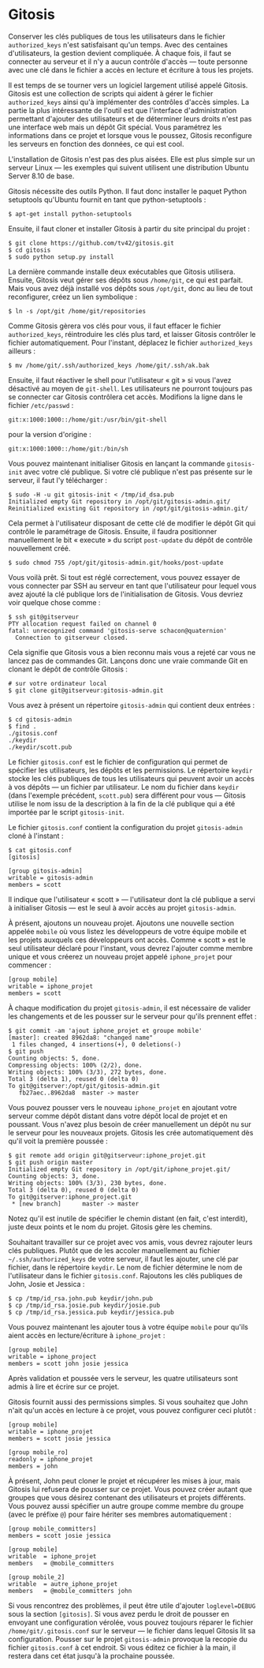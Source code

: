 # Gitosis

Conserver les clés publiques de tous les utilisateurs dans le fichier `authorized_keys` n'est satisfaisant qu'un temps.
Avec des centaines d'utilisateurs, la gestion devient compliquée.
À chaque fois, il faut se connecter au serveur et il n'y a aucun contrôle d'accès — toute personne avec une clé dans le fichier a accès en lecture et écriture à tous les projets.

Il est temps de se tourner vers un logiciel largement utilisé appelé Gitosis.
Gitosis est une collection de scripts qui aident à gérer le fichier `authorized_keys` ainsi qu'à implémenter des contrôles d'accès simples.
La partie la plus intéressante de l'outil est que l'interface d'administration permettant d'ajouter des utilisateurs et de déterminer leurs droits n'est pas une interface web mais un dépôt Git spécial.
Vous paramétrez les informations dans ce projet et lorsque vous le poussez, Gitosis reconfigure les serveurs en fonction des données, ce qui est cool.

L'installation de Gitosis n'est pas des plus aisées.
Elle est plus simple sur un serveur Linux — les exemples qui suivent utilisent une distribution Ubuntu Server 8.10 de base.

Gitosis nécessite des outils Python.
Il faut donc installer le paquet Python setuptools qu'Ubuntu fournit en tant que python-setuptools :

	$ apt-get install python-setuptools

Ensuite, il faut cloner et installer Gitosis à partir du site principal du projet :

	$ git clone https://github.com/tv42/gitosis.git
	$ cd gitosis
	$ sudo python setup.py install

La dernière commande installe deux exécutables que Gitosis utilisera.
Ensuite, Gitosis veut gérer ses dépôts sous `/home/git`, ce qui est parfait.
Mais vous avez déjà installé vos dépôts sous `/opt/git`, donc au lieu de tout reconfigurer, créez un lien symbolique :

	$ ln -s /opt/git /home/git/repositories

Comme Gitosis gèrera vos clés pour vous, il faut effacer le fichier `authorized_keys`, réintroduire les clés plus tard, et laisser Gitosis contrôler le fichier automatiquement.
Pour l'instant, déplacez le fichier `authorized_keys` ailleurs :

	$ mv /home/git/.ssh/authorized_keys /home/git/.ssh/ak.bak

Ensuite, il faut réactiver le shell pour l'utilisateur « git » si vous l'avez désactivé au moyen de `git-shell`.
Les utilisateurs ne pourront toujours pas se connecter car Gitosis contrôlera cet accès.
Modifions la ligne dans le fichier `/etc/passwd` :

	git:x:1000:1000::/home/git:/usr/bin/git-shell

pour la version d'origine :

	git:x:1000:1000::/home/git:/bin/sh

Vous pouvez maintenant initialiser Gitosis en lançant la commande `gitosis-init` avec votre clé publique.
Si votre clé publique n'est pas présente sur le serveur, il faut l'y télécharger :

	$ sudo -H -u git gitosis-init < /tmp/id_dsa.pub
	Initialized empty Git repository in /opt/git/gitosis-admin.git/
	Reinitialized existing Git repository in /opt/git/gitosis-admin.git/

Cela permet à l'utilisateur disposant de cette clé de modifier le dépôt Git qui contrôle le paramétrage de Gitosis.
Ensuite, il faudra positionner manuellement le bit « execute » du script `post-update` du dépôt de contrôle nouvellement créé.

	$ sudo chmod 755 /opt/git/gitosis-admin.git/hooks/post-update

Vous voilà prêt.
Si tout est réglé correctement, vous pouvez essayer de vous connecter par SSH au serveur en tant que l'utilisateur pour lequel vous avez ajouté la clé publique lors de l'initialisation de Gitosis.
Vous devriez voir quelque chose comme :

	$ ssh git@gitserveur
	PTY allocation request failed on channel 0
	fatal: unrecognized command 'gitosis-serve schacon@quaternion'
	  Connection to gitserveur closed.

Cela signifie que Gitosis vous a bien reconnu mais vous a rejeté car vous ne lancez pas de commandes Git.
Lançons donc une vraie commande Git en clonant le dépôt de contrôle Gitosis :

	# sur votre ordinateur local
	$ git clone git@gitserveur:gitosis-admin.git

Vous avez à présent un répertoire `gitosis-admin` qui contient deux entrées :

	$ cd gitosis-admin
	$ find .
	./gitosis.conf
	./keydir
	./keydir/scott.pub

Le fichier `gitosis.conf` est le fichier de configuration qui permet de spécifier les utilisateurs, les dépôts et les permissions.
Le répertoire `keydir` stocke les clés publiques de tous les utilisateurs qui peuvent avoir un accès à vos dépôts — un fichier par utilisateur.
Le nom du fichier dans `keydir` (dans l'exemple précédent, `scott.pub`) sera différent pour vous — Gitosis utilise le nom issu de la description à la fin de la clé publique qui a été importée par le script `gitosis-init`.

Le fichier `gitosis.conf` contient la configuration du projet `gitosis-admin` cloné à l'instant :

	$ cat gitosis.conf
	[gitosis]

	[group gitosis-admin]
	writable = gitosis-admin
	members = scott

Il indique que l'utilisateur « scott » — l'utilisateur dont la clé publique a servi à initialiser Gitosis — est le seul à avoir accès au projet `gitosis-admin`.

À présent, ajoutons un nouveau projet.
Ajoutons une nouvelle section appelée `mobile` où vous listez les développeurs de votre équipe mobile et les projets auxquels ces développeurs ont accès.
Comme « scott » est le seul utilisateur déclaré pour l'instant, vous devrez l'ajouter comme membre unique et vous créerez un nouveau projet appelé `iphone_projet` pour commencer :

	[group mobile]
	writable = iphone_projet
	members = scott

À chaque modification du projet `gitosis-admin`, il est nécessaire de valider les changements et de les pousser sur le serveur pour qu'ils prennent effet :

	$ git commit -am 'ajout iphone_projet et groupe mobile'
	[master]: created 8962da8: "changed name"
	 1 files changed, 4 insertions(+), 0 deletions(-)
	$ git push
	Counting objects: 5, done.
	Compressing objects: 100% (2/2), done.
	Writing objects: 100% (3/3), 272 bytes, done.
	Total 3 (delta 1), reused 0 (delta 0)
	To git@gitserver:/opt/git/gitosis-admin.git
	   fb27aec..8962da8  master -> master

Vous pouvez pousser vers le nouveau `iphone_projet` en ajoutant votre serveur comme dépôt distant dans votre dépôt local de projet et en poussant.
Vous n'avez plus besoin de créer manuellement un dépôt nu sur le serveur pour les nouveaux projets.
Gitosis les crée automatiquement dès qu'il voit la première poussée :

	$ git remote add origin git@gitserveur:iphone_projet.git
	$ git push origin master
	Initialized empty Git repository in /opt/git/iphone_projet.git/
	Counting objects: 3, done.
	Writing objects: 100% (3/3), 230 bytes, done.
	Total 3 (delta 0), reused 0 (delta 0)
	To git@gitserver:iphone_project.git
	 * [new branch]      master -> master

Notez qu'il est inutile de spécifier le chemin distant (en fait, c'est interdit), juste deux points et le nom du projet.
Gitosis gère les chemins.

Souhaitant travailler sur ce projet avec vos amis, vous devrez rajouter leurs clés publiques.
Plutôt que de les accoler manuellement au fichier `~/.ssh/authorized_keys` de votre serveur, il faut les ajouter, une clé par fichier, dans le répertoire `keydir`.
Le nom de fichier détermine le nom de l'utilisateur dans le fichier `gitosis.conf`.
Rajoutons les clés publiques de John, Josie et Jessica :

	$ cp /tmp/id_rsa.john.pub keydir/john.pub
	$ cp /tmp/id_rsa.josie.pub keydir/josie.pub
	$ cp /tmp/id_rsa.jessica.pub keydir/jessica.pub

Vous pouvez maintenant les ajouter tous à votre équipe `mobile` pour qu'ils aient accès en lecture/écriture à `iphone_projet` :

	[group mobile]
	writable = iphone_project
	members = scott john josie jessica

Après validation et poussée vers le serveur, les quatre utilisateurs sont admis à lire et écrire sur ce projet.

Gitosis fournit aussi des permissions simples.
Si vous souhaitez que John n'ait qu'un accès en lecture à ce projet, vous pouvez configurer ceci plutôt :

	[group mobile]
	writable = iphone_projet
	members = scott josie jessica

	[group mobile_ro]
	readonly = iphone_projet
	members = john

À présent, John peut cloner le projet et récupérer les mises à jour, mais Gitosis lui refusera de pousser sur ce projet.
Vous pouvez créer autant que groupes que vous désirez contenant des utilisateurs et projets différents.
Vous pouvez aussi spécifier un autre groupe comme membre du groupe (avec le préfixe `@`) pour faire hériter ses membres automatiquement :

	[group mobile_committers]
	members = scott josie jessica

	[group mobile]
	writable  = iphone_projet
	members   = @mobile_committers

	[group mobile_2]
	writable  = autre_iphone_projet
	members   = @mobile_committers john

Si vous rencontrez des problèmes, il peut être utile d'ajouter `loglevel=DEBUG` sous la section `[gitosis]`.
Si vous avez perdu le droit de pousser en envoyant une configuration vérolée, vous pouvez toujours réparer le fichier `/home/git/.gitosis.conf` sur le serveur — le fichier dans lequel Gitosis lit sa configuration.
Pousser sur le projet `gitosis-admin` provoque la recopie du fichier `gitosis.conf` à cet endroit.
Si vous éditez ce fichier à la main, il restera dans cet état jusqu'à la prochaine poussée.
